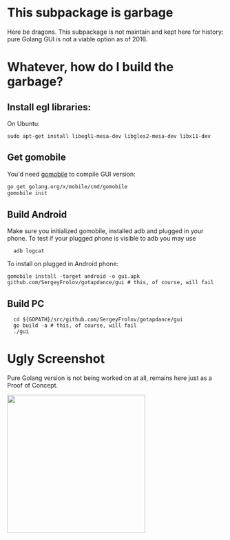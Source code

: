 # This subpackage is garbage
Here be dragons.
This subpackage is not maintain and kept here for history:
pure Golang GUI is not a viable option as of 2016.  
# Whatever, how do I build the garbage?
## Install egl libraries:
On Ubuntu:
```
sudo apt-get install libegl1-mesa-dev libgles2-mesa-dev libx11-dev
```
## Get gomobile
You'd need [gomobile](https://godoc.org/golang.org/x/mobile/cmd/gomobile) to compile GUI version:
 ```bash
 go get golang.org/x/mobile/cmd/gomobile
 gomobile init
```

## Build Android
Make sure you initialized gomobile, installed adb and plugged in your phone.
To test if your plugged phone is visible to adb you may use
```
  adb logcat
```
To install on plugged in Android phone:
```
gomobile install -target android -o gui.apk github.com/SergeyFrolov/gotapdance/gui # this, of course, will fail
```
## Build PC
```
  cd ${GOPATH}/src/github.com/SergeyFrolov/gotapdance/gui
  go build -a # this, of course, will fail
  ./gui
```

# Ugly Screenshot
Pure Golang version is not being worked on at all, remains here just as a Proof of Concept.

<img src="https://cloud.githubusercontent.com/assets/5443147/20784804/e2f3e388-b759-11e6-851b-e12caa759715.jpg" width="320">
